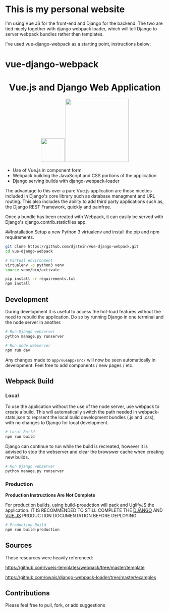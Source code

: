 # This is my personal website

I'm using Vue JS for the front-end and Django for the backend. The two are tied nicely together with django webpack loader, which will tell Django to server webpack bundles rather than templates. 

I've used vue-django-webpack as a starting point, instructions below:


# vue-django-webpack

<h1 align="center">
  Vue.js and Django Web Application
</h1>

<p align="center">
  <img src="https://raw.githubusercontent.com/djstein/vue-django-webpack/master/app/vueapp/src/assets/vue-logo.png" width="75" />
  <img src="https://raw.githubusercontent.com/djstein/vue-django-webpack/master/app/vueapp/src/assets/django-logo.png" width="200" />
</p>

- Use of Vue.js in component form
- Webpack building the JavaScript and CSS portions of the application
- Django serving builds with django-webpack-loader

The advantage to this over a pure Vue.js application are those niceties included in Django's core library such as database managment and URL routing. This also includes the ability to add third party applications such as, the Django REST Framework, quickly and painfree.

Once a bundle has been created with Webpack, it can easily be served with Django's django.contrib.staticfiles app.

##Installation
Setup a new Python 3 virtualenv and install the pip and npm requirements.
```bash
git clone https://github.com/djstein/vue-django-webpack.git
cd vue-django-webpack

# Virtual environment
virtualenv -p python3 venv
source venv/bin/activate

pip install -r requirements.txt
npm install
```

## Development
During development it is useful to access the hot-load features without the need to rebuild the application.
Do so by running Django in one terminal and the node server in another.
```bash
# Run Django webserver
python manage.py runserver

# Run node webserver
npm run dev
```
Any changes made to `app/vueapp/src/` will now be seen automatically in development. Feel free to add components / new pages / etc.

## Webpack Build
### Local
To use the application without the use of the node server, use webpack to create a build. This will automatically switch the path needed in webpack-stats.json to reprsent the local build development bundles (.js and .css), with no changes to Django for local development.
```bash
# Local Build
npm run build
```
Django can continue to run while the build is recreated, however it is advised to stop the webserver and clear the browswer cache when creating new builds.
```bash
# Run Django webserver
python manage.py runserver
```

### Production
**Production Instructions Are Not Complete**

For production builds, using build-proudction will pack and UglifyJS the application. IT IS RECOMMENDED TO STILL COMPLETE THE  [DJANGO](https://docs.djangoproject.com/en/dev/howto/deployment/checklist/) AND [VUE.JS](https://vuejs.org/v2/guide/deployment.html) PRODUCTION DOCUMENTATION BEFORE DEPLOYING.
```bash
# Production Build
npm run build-production
```

## Sources 

These resources were heavily referenced:

https://github.com/vuejs-templates/webpack/tree/master/template

https://github.com/owais/django-webpack-loader/tree/master/examples

## Contributions
Please feel free to pull, fork, or add suggestions

